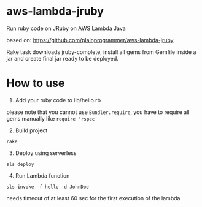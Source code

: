 # aws-lambda-jruby
Run ruby code on JRuby on AWS Lambda Java

based on:
https://github.com/plainprogrammer/aws-lambda-jruby

Rake task downloads jruby-complete,
install all gems from Gemfile inside a jar
and create final jar ready to be deployed.

# How to use
1. Add your ruby code to lib/hello.rb

please note that you cannot use `Bundler.require`,
you have to require all gems manually like `require 'rspec'`

2. Build project
```
rake
```
3. Deploy using serverless
```
sls deploy
```
4. Run Lambda function
```
sls invoke -f hello -d JohnDoe
```
needs timeout of at least 60 sec for the first execution of the lambda
